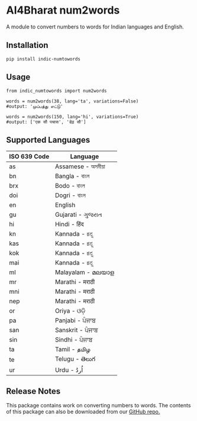 # AI4Bharat num2words

A module to convert numbers to words for Indian languages and English.

## Installation

```
pip install indic-numtowords
```

## Usage

```
from indic_numtowords import num2words 

words = num2words(38, lang='ta', variations=False)
#output: 'முப்பத்து எட்டு'

words = num2words(150, lang='hi', variations=True)
#output: ['एक सौ पचास', 'डेढ़ सौ'] 

```

## Supported Languages

| ISO 639 Code | Language                  |
| ------------ | ------------------------- |
| as           | Assamese - অসমীয়া |
| bn           | Bangla - বাংল         |
| brx          | Bodo - বাংল         |
| doi          | Dogri - বাংল         |
| en           | English                   |
| gu           | Gujarati - ગુજરાત   |
| hi           | Hindi - हिंद          |
| kn           | Kannada - ಕನ್ನ        |
| kas          | Kannada - ಕನ್ನ        |
| kok          | Kannada - ಕನ್ನ        |
| mai          | Kannada - ಕನ್ನ        |
| ml           | Malayalam - മലയാള    |
| mr           | Marathi - मराठी      |
| mni          | Marathi - मराठी      |
| nep          | Marathi - मराठी      |
| or           | Oriya - ଓଡ଼ି          |
| pa           | Panjabi - ਪੰਜਾਬ      |
| san          | Sanskrit - ਪੰਜਾਬ      |
| sin          | Sindhi - ਪੰਜਾਬ      |
| ta           | Tamil - தமிழ          |
| te           | Telugu - తెలుగ       |
| ur           | Urdu - اُردُ         |

## Release Notes

This package contains work on converting numbers to words. The contents of this package can also be downloaded from our [GitHub repo.](https://github.com/AI4Bharat/indic-numtowords)
